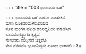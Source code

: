 +++
title = "003 ಭಾನುಮತಿ ಬರೆ"

+++
ಭಾನುಮತಿ ಬರೆ ಮುರಿದ ಮುಸುಕಿನ  
ಮೌನಿ ನೂಕಿದನಿರುಳನುದಯದ  
ನೂನ ಮಂಗಳ ಪಟಹ ಶಂಖಧ್ವನಿಯ ಮಾಣಿಸಿದ  
ಭಾನುವಿಂಗಘ್ರ್ಯಾದಿ ಕೃತ್ಯವ  
ನೇನುವನು ಮನ್ನಿಸದೆ ಚಿತ್ತದೊ  
ಳೇನ ನೆನೆದನೊ ಭೂಪನಿದ್ದನು ಖತಿಯ ಭಾರದಲಿ     ॥3॥